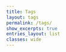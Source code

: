```yaml
---
title: Tags
layout: tags
permalink: /tags/
show_excerpts: true
entries_layout: list
classes: wide
---
```


